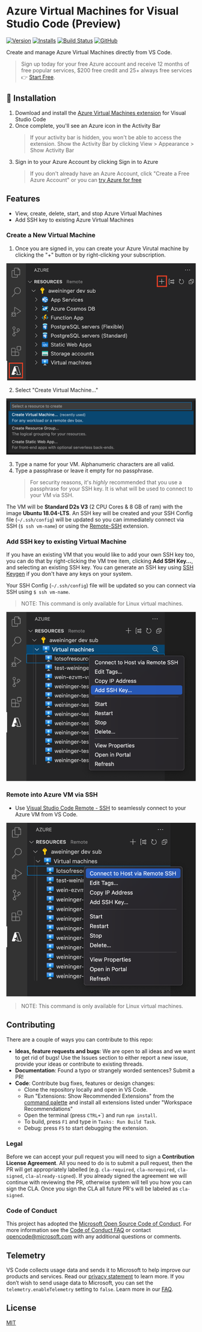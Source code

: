 # Azure Virtual Machines for Visual Studio Code (Preview)

<!-- region exclude-from-marketplace -->

[![Version](https://img.shields.io/visual-studio-marketplace/v/ms-azuretools.vscode-azurevirtualmachines.svg)](https://marketplace.visualstudio.com/items?itemName=ms-azuretools.vscode-azurevirtualmachines)
[![Installs](https://img.shields.io/visual-studio-marketplace/i/ms-azuretools.vscode-azurevirtualmachines.svg)](https://marketplace.visualstudio.com/items?itemName=ms-azuretools.vscode-azurevirtualmachines)
[![Build Status](https://dev.azure.com/ms-azuretools/AzCode/_apis/build/status/vscode-azurevirtualmachines)](https://dev.azure.com/ms-azuretools/AzCode/_build/latest?definitionId=24)
[![GitHub](https://img.shields.io/github/license/mashape/apistatus.svg)](https://github.com/Microsoft/vscode-azurevirtualmachines/blob/main/LICENSE.md)

<!-- endregion exclude-from-marketplace -->

Create and manage Azure Virtual Machines directly from VS Code.

> Sign up today for your free Azure account and receive 12 months of free
> popular services, $200 free credit and 25+ always free services 👉
> [Start Free](https://azure.microsoft.com/free/open-source).

## 🚀 Installation

1. Download and install the
   [Azure Virtual Machines extension](https://marketplace.visualstudio.com/items?itemName=ms-azuretools.vscode-azurevirtualmachines)
   for Visual Studio Code
2. Once complete, you'll see an Azure icon in the Activity Bar
    > If your activity bar is hidden, you won't be able to access the extension.
    > Show the Activity Bar by clicking View > Appearance > Show Activity Bar
3. Sign in to your Azure Account by clicking Sign in to Azure
    > If you don't already have an Azure Account, click "Create a Free Azure
    > Account" or you can
    > [try Azure for free](https://code.visualstudio.com/tryappservice/?utm_source=appservice-extension)

## Features

-   View, create, delete, start, and stop Azure Virtual Machines
-   Add SSH key to existing Azure Virtual Machines

### Create a New Virtual Machine

1. Once you are signed in, you can create your Azure Virutal machine by clicking
   the "+" button or by right-clicking your subscription.

![CreateVirtualMachine](resources/readme/createResource.png)

2. Select "Create Virtual Machine..."

![CreateVirtualMachine](resources/readme/createVirtualMachine.png)

3. Type a name for your VM. Alphanumeric characters are all valid.
4. Type a passphrase or leave it empty for no passphrase.
    > For security reasons, it's _highly_ recommended that you use a passphrase
    > for your SSH key. It is what will be used to connect to your VM via SSH.

The VM will be **Standard D2s V3** (2 CPU Cores & 8 GB of ram) with the image
**Ubuntu 18.04-LTS**. An SSH key will be created and your SSH Config file
(`~/.ssh/config`) will be updated so you can immediately connect via SSH
(`$ ssh vm-name`) or using the
[Remote-SSH](https://marketplace.visualstudio.com/items?itemName=ms-vscode-remote.remote-ssh)
extension.

### Add SSH key to existing Virtual Machine

If you have an existing VM that you would like to add your own SSH key too, you
can do that by right-clicking the VM tree item, clicking **Add SSH Key...**, and
selecting an existing SSH key. You can generate an SSH key using
[SSH Keygen](https://www.ssh.com/ssh/keygen#creating-an-ssh-key-pair-for-user-authentication)
if you don't have any keys on your system.

Your SSH Config (`~/.ssh/config`) file will be updated so you can connect via
SSH using `$ ssh vm-name`.

> NOTE: This command is only available for Linux virtual machines.

![Add SSH Key](resources/readme/addSSHKeyMenu.png)

### Remote into Azure VM via SSH

-   Use
    [Visual Studio Code Remote - SSH](https://marketplace.visualstudio.com/items?itemName=ms-vscode-remote.remote-ssh)
    to seamlessly connect to your Azure VM from VS Code.

![ConnectToHost](resources/readme/connectToHostMenu.png)

> NOTE: This command is only available for Linux virtual machines.

<!-- region exclude-from-marketplace -->

## Contributing

There are a couple of ways you can contribute to this repo:

-   **Ideas, feature requests and bugs**: We are open to all ideas and we want
    to get rid of bugs! Use the Issues section to either report a new issue,
    provide your ideas or contribute to existing threads.
-   **Documentation**: Found a typo or strangely worded sentences? Submit a PR!
-   **Code**: Contribute bug fixes, features or design changes:
    -   Clone the repository locally and open in VS Code.
    -   Run "Extensions: Show Recommended Extensions" from the
        [command palette](https://code.visualstudio.com/docs/getstarted/userinterface#_command-palette)
        and install all extensions listed under "Workspace Recommendations"
    -   Open the terminal (press `CTRL+`\`) and run `npm install`.
    -   To build, press `F1` and type in `Tasks: Run Build Task`.
    -   Debug: press `F5` to start debugging the extension.

### Legal

Before we can accept your pull request you will need to sign a **Contribution
License Agreement**. All you need to do is to submit a pull request, then the PR
will get appropriately labelled (e.g. `cla-required`, `cla-norequired`,
`cla-signed`, `cla-already-signed`). If you already signed the agreement we will
continue with reviewing the PR, otherwise system will tell you how you can sign
the CLA. Once you sign the CLA all future PR's will be labeled as `cla-signed`.

### Code of Conduct

This project has adopted the
[Microsoft Open Source Code of Conduct](https://opensource.microsoft.com/codeofconduct/).
For more information see the
[Code of Conduct FAQ](https://opensource.microsoft.com/codeofconduct/faq/) or
contact [opencode@microsoft.com](mailto:opencode@microsoft.com) with any
additional questions or comments.

<!-- endregion exclude-from-marketplace -->

## Telemetry

VS Code collects usage data and sends it to Microsoft to help improve our
products and services. Read our
[privacy statement](https://go.microsoft.com/fwlink/?LinkID=528096&clcid=0x409)
to learn more. If you don’t wish to send usage data to Microsoft, you can set
the `telemetry.enableTelemetry` setting to `false`. Learn more in our
[FAQ](https://code.visualstudio.com/docs/supporting/faq#_how-to-disable-telemetry-reporting).

## License

[MIT](LICENSE.md)
